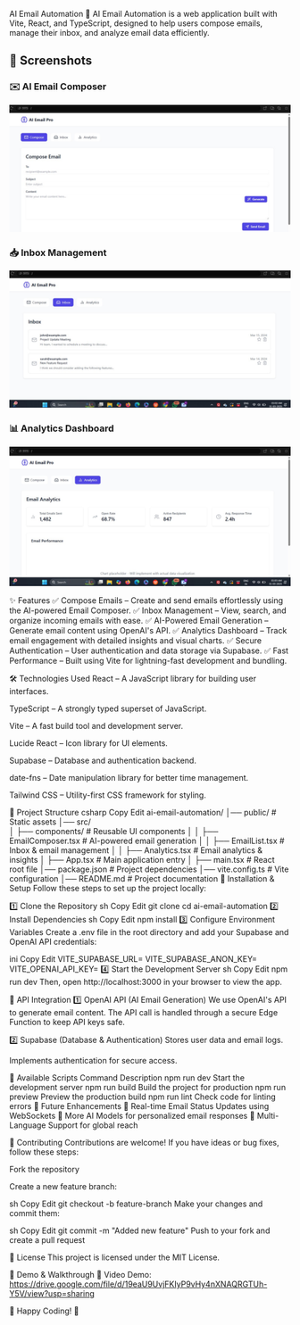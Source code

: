 AI Email Automation
📧 AI Email Automation is a web application built with Vite, React, and TypeScript, designed to help users compose emails, manage their inbox, and analyze email data efficiently.
## 📸 Screenshots

### ✉️ AI Email Composer  
![Email Composer](https://github.com/Prerana-03/AI_EMAIL_PRO/raw/main/project/screenshots/compose.jpg)

### 📥 Inbox Management  
![Inbox Management](https://github.com/Prerana-03/AI_EMAIL_PRO/raw/main/project/screenshots/inbox.jpg)

### 📊 Analytics Dashboard  
![Analytics Dashboard](https://github.com/Prerana-03/AI_EMAIL_PRO/raw/main/project/screenshots/analytics.jpg)

✨ Features
✅ Compose Emails – Create and send emails effortlessly using the AI-powered Email Composer.
✅ Inbox Management – View, search, and organize incoming emails with ease.
✅ AI-Powered Email Generation – Generate email content using OpenAI's API.
✅ Analytics Dashboard – Track email engagement with detailed insights and visual charts.
✅ Secure Authentication – User authentication and data storage via Supabase.
✅ Fast Performance – Built using Vite for lightning-fast development and bundling.

🛠️ Technologies Used
React – A JavaScript library for building user interfaces.

TypeScript – A strongly typed superset of JavaScript.

Vite – A fast build tool and development server.

Lucide React – Icon library for UI elements.

Supabase – Database and authentication backend.

date-fns – Date manipulation library for better time management.

Tailwind CSS – Utility-first CSS framework for styling.

📂 Project Structure
csharp
Copy
Edit
ai-email-automation/
│── public/                # Static assets
│── src/                   
│   ├── components/        # Reusable UI components
│   │   ├── EmailComposer.tsx  # AI-powered email generation
│   │   ├── EmailList.tsx      # Inbox & email management
│   │   ├── Analytics.tsx      # Email analytics & insights
│   ├── App.tsx           # Main application entry
│   ├── main.tsx          # React root file
│── package.json          # Project dependencies
│── vite.config.ts        # Vite configuration
│── README.md             # Project documentation
🚀 Installation & Setup
Follow these steps to set up the project locally:

1️⃣ Clone the Repository
sh
Copy
Edit
git clone <repository-url>
cd ai-email-automation
2️⃣ Install Dependencies
sh
Copy
Edit
npm install
3️⃣ Configure Environment Variables
Create a .env file in the root directory and add your Supabase and OpenAI API credentials:

ini
Copy
Edit
VITE_SUPABASE_URL=<your-supabase-url>
VITE_SUPABASE_ANON_KEY=<your-supabase-anon-key>
VITE_OPENAI_API_KEY=<your-openai-api-key>
4️⃣ Start the Development Server
sh
Copy
Edit
npm run dev
Then, open http://localhost:3000 in your browser to view the app.

📡 API Integration
1️⃣ OpenAI API (AI Email Generation)
We use OpenAI's API to generate email content. The API call is handled through a secure Edge Function to keep API keys safe.

2️⃣ Supabase (Database & Authentication)
Stores user data and email logs.

Implements authentication for secure access.

📜 Available Scripts
Command	Description
npm run dev	Start the development server
npm run build	Build the project for production
npm run preview	Preview the production build
npm run lint	Check code for linting errors
🔄 Future Enhancements
🔹 Real-time Email Status Updates using WebSockets
🔹 More AI Models for personalized email responses
🔹 Multi-Language Support for global reach

🤝 Contributing
Contributions are welcome! If you have ideas or bug fixes, follow these steps:

Fork the repository

Create a new feature branch:

sh
Copy
Edit
git checkout -b feature-branch
Make your changes and commit them:

sh
Copy
Edit
git commit -m "Added new feature"
Push to your fork and create a pull request

📄 License
This project is licensed under the MIT License.

🎥 Demo & Walkthrough
🔗 Video Demo: https://drive.google.com/file/d/19eaU9UvjFKIyP9vHy4nXNAQRGTUh-Y5V/view?usp=sharing

🎉 Happy Coding! 🚀
